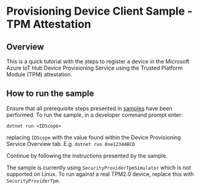 # Provisioning Device Client Sample - TPM Attestation

## Overview

This is a quick tutorial with the steps to register a device in the Microsoft Azure IoT Hub Device Provisioning Service using the Trusted Platform Module (TPM) attestation.

## How to run the sample

Ensure that all prerequisite steps presented in [samples](../) have been performed.
To run the sample, in a developer command prompt enter:

`dotnet run <IDScope>`

replacing `IDScope` with the value found within the Device Provisioning Service Overview tab. E.g. `dotnet run 0ne1234ABCD`

Continue by following the instructions presented by the sample.

The sample is currently using `SecurityProviderTpmSimulator` which is not supported on Linux. To run against a real TPM2.0 device, replace this with `SecurityProviderTpm`.

